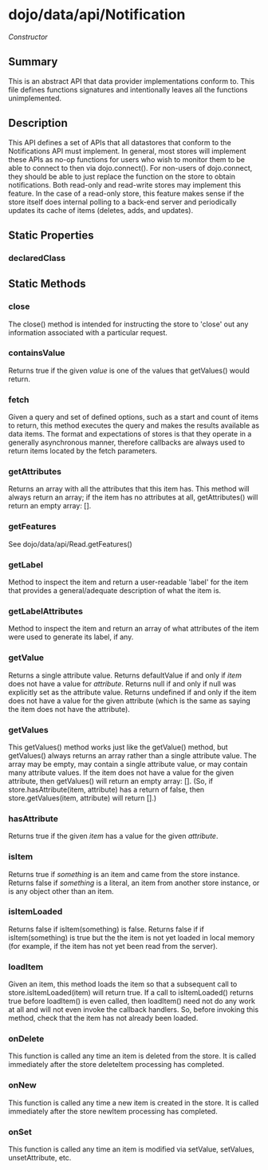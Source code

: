 # dojo/data/api/Notification

*Constructor*

## Summary

This is an abstract API that data provider implementations conform to.
This file defines functions signatures and intentionally leaves all the
functions unimplemented.
## Description

This API defines a set of APIs that all datastores that conform to the
Notifications API must implement.  In general, most stores will implement
these APIs as no-op functions for users who wish to monitor them to be able
to connect to then via dojo.connect().  For non-users of dojo.connect,
they should be able to just replace the function on the store to obtain
notifications.  Both read-only and read-write stores may implement
this feature.  In the case of a read-only store, this feature makes sense if
the store itself does internal polling to a back-end server and periodically updates
its cache of items (deletes, adds, and updates).
## Static Properties

### declaredClass


## Static Methods

### close
The close() method is intended for instructing the store to 'close' out
any information associated with a particular request.

### containsValue
Returns true if the given *value* is one of the values that getValues()
would return.

### fetch
Given a query and set of defined options, such as a start and count of items to return,
this method executes the query and makes the results available as data items.
The format and expectations of stores is that they operate in a generally asynchronous
manner, therefore callbacks are always used to return items located by the fetch parameters.

### getAttributes
Returns an array with all the attributes that this item has.  This
method will always return an array; if the item has no attributes
at all, getAttributes() will return an empty array: [].

### getFeatures
See dojo/data/api/Read.getFeatures()

### getLabel
Method to inspect the item and return a user-readable 'label' for the item
that provides a general/adequate description of what the item is.

### getLabelAttributes
Method to inspect the item and return an array of what attributes of the item were used
to generate its label, if any.

### getValue
Returns a single attribute value.
Returns defaultValue if and only if *item* does not have a value for *attribute*.
Returns null if and only if null was explicitly set as the attribute value.
Returns undefined if and only if the item does not have a value for the
given attribute (which is the same as saying the item does not have the attribute).

### getValues
This getValues() method works just like the getValue() method, but getValues()
always returns an array rather than a single attribute value.  The array
may be empty, may contain a single attribute value, or may contain
many attribute values.
If the item does not have a value for the given attribute, then getValues()
will return an empty array: [].  (So, if store.hasAttribute(item, attribute)
has a return of false, then store.getValues(item, attribute) will return [].)

### hasAttribute
Returns true if the given *item* has a value for the given *attribute*.

### isItem
Returns true if *something* is an item and came from the store instance.
Returns false if *something* is a literal, an item from another store instance,
or is any object other than an item.

### isItemLoaded
Returns false if isItem(something) is false.  Returns false if
if isItem(something) is true but the the item is not yet loaded
in local memory (for example, if the item has not yet been read
from the server).

### loadItem
Given an item, this method loads the item so that a subsequent call
to store.isItemLoaded(item) will return true.  If a call to
isItemLoaded() returns true before loadItem() is even called,
then loadItem() need not do any work at all and will not even invoke
the callback handlers.  So, before invoking this method, check that
the item has not already been loaded.

### onDelete
This function is called any time an item is deleted from the store.
It is called immediately after the store deleteItem processing has completed.

### onNew
This function is called any time a new item is created in the store.
It is called immediately after the store newItem processing has completed.

### onSet
This function is called any time an item is modified via setValue, setValues, unsetAttribute, etc.

